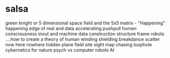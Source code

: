 # salsa
green knight or 5 dimensional space field and the 5x5 matrix - "Happening" happening edge of real and data accelerating pushpull human consciousness inout and machine data construction structure frame robots ....how to create a theory of human winding shielding breakdance scatter now here nowhere hidden plane field site sight map chasing loophole cybernetics for nature psych vs computer robots AI
